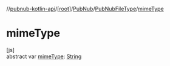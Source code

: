 //[pubnub-kotlin-api](../../../../index.md)/[[root]](../../index.md)/[PubNub](../index.md)/[PubNubFileType](index.md)/[mimeType](mime-type.md)

# mimeType

[js]\
abstract var [mimeType](mime-type.md): [String](https://kotlinlang.org/api/latest/jvm/stdlib/kotlin-stdlib/kotlin/-string/index.html)
